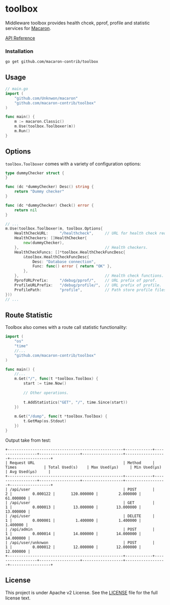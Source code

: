 toolbox
=======

Middleware toolbox provides health chcek, pprof, profile and statistic services for [Macaron](https://github.com/Unknwon/macaron).

[API Reference](https://gowalker.org/github.com/macaron-contrib/toolbox)

### Installation

	go get github.com/macaron-contrib/toolbox
	
## Usage

```go
// main.go
import (
	"github.com/Unknwon/macaron"
	"github.com/macaron-contrib/toolbox"
)

func main() {
  	m := macaron.Classic()
  	m.Use(toolbox.Toolboxer(m))
	m.Run()
}
```

## Options

`toolbox.Toolboxer` comes with a variety of configuration options:

```go
type dummyChecker struct {
}

func (dc *dummyChecker) Desc() string {
	return "Dummy checker"
}

func (dc *dummyChecker) Check() error {
	return nil
}

// ...
m.Use(toolbox.Toolboxer(m, toolbox.Options{
	HealthCheckURL:		"/healthcheck", 	// URL for health check request.
	HealthCheckers: []HealthChecker{
		new(dummyChecker),
	},										// Health checkers.
	HealthCheckFuncs: []*toolbox.HealthCheckFuncDesc{
		&toolbox.HealthCheckFuncDesc{
			Desc: "Database connection",
			Func: func() error { return "OK" },
		},
	},										// Health check functions.
	PprofURLPrefix:		"/debug/pprof/", 	// URL prefix of pprof.
	ProfileURLPrefix:	"/debug/profile/", 	// URL prefix of profile.
	ProfilePath:		"profile", 			// Path store profile files.
}))
// ...
```

## Route Statistic

Toolbox also comes with a route call statistic functionality:

```go
import (
	"os"
	"time"
	//...
	"github.com/macaron-contrib/toolbox"
)

func main() {
	//...
	m.Get("/", func(t *toolbox.Toolbox) {
		start := time.Now()
		
		// Other operations.
		
		t.AddStatistics("GET", "/", time.Since(start))
	})
	
	m.Get("/dump", func(t *toolbox.Toolbox) {
		t.GetMap(os.Stdout)
	})
}
```

Output take from test:

```
+---------------------------------------------------+------------+------------------+------------------+------------------+------------------+------------------+
| Request URL                                       | Method     | Times            | Total Used(s)    | Max Used(μs)     | Min Used(μs)     | Avg Used(μs)     |
+---------------------------------------------------+------------+------------------+------------------+------------------+------------------+------------------+
| /api/user                                         | POST       |                2 |         0.000122 |       120.000000 |         2.000000 |        61.000000 |
| /api/user                                         | GET        |                1 |         0.000013 |        13.000000 |        13.000000 |        13.000000 |
| /api/user                                         | DELETE     |                1 |         0.000001 |         1.400000 |         1.400000 |         1.400000 |
| /api/admin                                        | POST       |                1 |         0.000014 |        14.000000 |        14.000000 |        14.000000 |
| /api/user/unknwon                                 | POST       |                1 |         0.000012 |        12.000000 |        12.000000 |        12.000000 |
+---------------------------------------------------+------------+------------------+------------------+------------------+------------------+------------------+
```

## License

This project is under Apache v2 License. See the [LICENSE](LICENSE) file for the full license text.